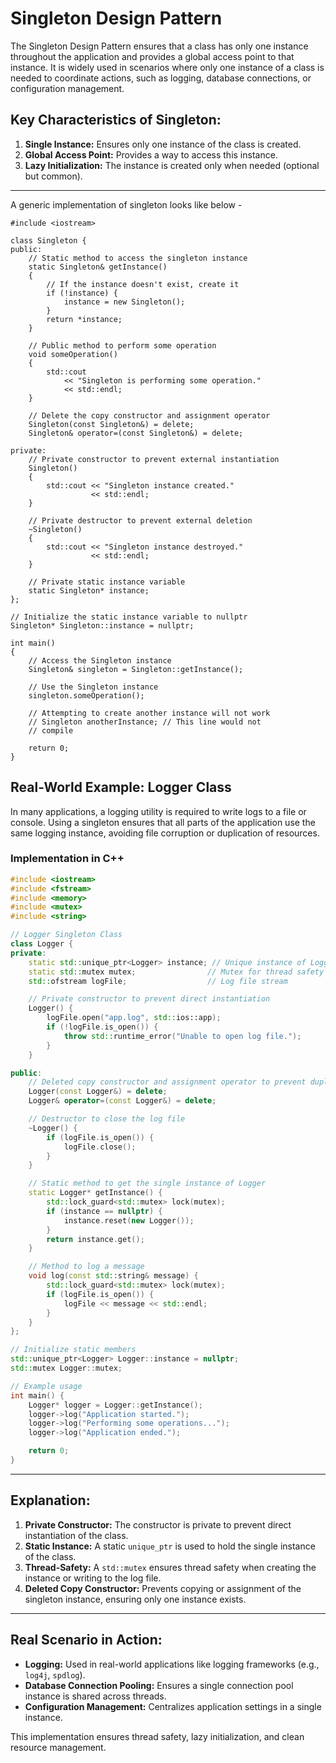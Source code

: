 
# Singleton Design Pattern

The Singleton Design Pattern ensures that a class has only one instance throughout the application and provides a global access point to that instance. It is widely used in scenarios where only one instance of a class is needed to coordinate actions, such as logging, database connections, or configuration management.

## Key Characteristics of Singleton:
1. **Single Instance:** Ensures only one instance of the class is created.
2. **Global Access Point:** Provides a way to access this instance.
3. **Lazy Initialization:** The instance is created only when needed (optional but common).

---
A generic implementation of singleton looks like below -

```
#include <iostream>

class Singleton {
public:
    // Static method to access the singleton instance
    static Singleton& getInstance()
    {
        // If the instance doesn't exist, create it
        if (!instance) {
            instance = new Singleton();
        }
        return *instance;
    }

    // Public method to perform some operation
    void someOperation()
    {
        std::cout
            << "Singleton is performing some operation."
            << std::endl;
    }

    // Delete the copy constructor and assignment operator
    Singleton(const Singleton&) = delete;
    Singleton& operator=(const Singleton&) = delete;

private:
    // Private constructor to prevent external instantiation
    Singleton()
    {
        std::cout << "Singleton instance created."
                  << std::endl;
    }

    // Private destructor to prevent external deletion
    ~Singleton()
    {
        std::cout << "Singleton instance destroyed."
                  << std::endl;
    }

    // Private static instance variable
    static Singleton* instance;
};

// Initialize the static instance variable to nullptr
Singleton* Singleton::instance = nullptr;

int main()
{
    // Access the Singleton instance
    Singleton& singleton = Singleton::getInstance();

    // Use the Singleton instance
    singleton.someOperation();

    // Attempting to create another instance will not work
    // Singleton anotherInstance; // This line would not
    // compile

    return 0;
}

```
## Real-World Example: Logger Class

In many applications, a logging utility is required to write logs to a file or console. Using a singleton ensures that all parts of the application use the same logging instance, avoiding file corruption or duplication of resources.

### Implementation in C++

```cpp
#include <iostream>
#include <fstream>
#include <memory>
#include <mutex>
#include <string>

// Logger Singleton Class
class Logger {
private:
    static std::unique_ptr<Logger> instance; // Unique instance of Logger
    static std::mutex mutex;                // Mutex for thread safety
    std::ofstream logFile;                  // Log file stream

    // Private constructor to prevent direct instantiation
    Logger() {
        logFile.open("app.log", std::ios::app);
        if (!logFile.is_open()) {
            throw std::runtime_error("Unable to open log file.");
        }
    }

public:
    // Deleted copy constructor and assignment operator to prevent duplication
    Logger(const Logger&) = delete;
    Logger& operator=(const Logger&) = delete;

    // Destructor to close the log file
    ~Logger() {
        if (logFile.is_open()) {
            logFile.close();
        }
    }

    // Static method to get the single instance of Logger
    static Logger* getInstance() {
        std::lock_guard<std::mutex> lock(mutex);
        if (instance == nullptr) {
            instance.reset(new Logger());
        }
        return instance.get();
    }

    // Method to log a message
    void log(const std::string& message) {
        std::lock_guard<std::mutex> lock(mutex);
        if (logFile.is_open()) {
            logFile << message << std::endl;
        }
    }
};

// Initialize static members
std::unique_ptr<Logger> Logger::instance = nullptr;
std::mutex Logger::mutex;

// Example usage
int main() {
    Logger* logger = Logger::getInstance();
    logger->log("Application started.");
    logger->log("Performing some operations...");
    logger->log("Application ended.");

    return 0;
}
```

---

## Explanation:
1. **Private Constructor:** The constructor is private to prevent direct instantiation of the class.
2. **Static Instance:** A static `unique_ptr` is used to hold the single instance of the class.
3. **Thread-Safety:** A `std::mutex` ensures thread safety when creating the instance or writing to the log file.
4. **Deleted Copy Constructor:** Prevents copying or assignment of the singleton instance, ensuring only one instance exists.

---

## Real Scenario in Action:
- **Logging:** Used in real-world applications like logging frameworks (e.g., `log4j`, `spdlog`).
- **Database Connection Pooling:** Ensures a single connection pool instance is shared across threads.
- **Configuration Management:** Centralizes application settings in a single instance.

This implementation ensures thread safety, lazy initialization, and clean resource management.
